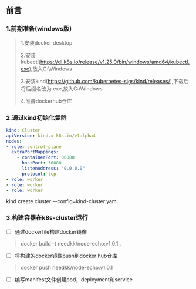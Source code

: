 ## 前言
### 1.前期准备(windows版)
> 1.安装docker desktop
> 
> 2.安装kubectl(https://dl.k8s.io/release/v1.25.0/bin/windows/amd64/kubectl.exe),放入C:\Windows
> 
> 3.安装kind(https://github.com/kubernetes-sigs/kind/releases/),下载后将后缀名改为.exe,放入C:\Windows
> 
> 4.准备dockerhub仓库
### 2.通过kind初始化集群
```yaml
kind: Cluster
apiVersion: kind.x-k8s.io/v1alpha4
nodes:
- role: control-plane
  extraPortMappings:
    - containerPort: 30080
      hostPort: 30080
      listenAddress: "0.0.0.0"
      protocol: tcp
- role: worker
- role: worker
- role: worker
```
kind create cluster --config=kind-cluster.yaml
### 3.构建容器在k8s-cluster运行
- [ ] 通过dockerfile构建docker镜像
> docker build -t needkk/node-echo:v1.0.1 .
- [ ] 将构建的docker镜像push到docker hub仓库
> docker push needkk/node-echo:v1.0.1
- [ ] 编写manifest文件创建pod，deployment和service
